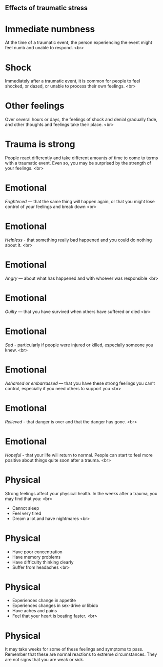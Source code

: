 
## Effects of traumatic stress

# Immediate numbness
At the time of a traumatic event, the person experiencing the event might feel numb and unable to respond.
&lt;br&gt;
# Shock
Immediately after a traumatic event, it is common for people to feel shocked, or dazed, or unable to process their own feelings.
&lt;br&gt;
# Other feelings
Over several hours or days, the feelings of shock and denial gradually fade, and other thoughts and feelings take their place.
&lt;br&gt;
# Trauma is strong
People react differently and take different amounts of time to come to terms with a traumatic event. Even so, you may be surprised by the strength of your feelings.
&lt;br&gt;
# Emotional
*Frightened* — that the same thing will happen again, or that you might lose control of your feelings and break down
&lt;br&gt;
# Emotional
*Helpless* - that something really bad happened and you could do nothing about it.
&lt;br&gt;
# Emotional
*Angry* — about what has happened and with whoever was responsible
&lt;br&gt;
# Emotional
*Guilty* — that you have survived when others have suffered or died
&lt;br&gt;
# Emotional
*Sad* - particularly if people were injured or killed, especially someone you knew.
&lt;br&gt;
# Emotional
*Ashamed or embarrassed* — that you have these strong feelings you can’t control, especially if you need others to support you
&lt;br&gt;
# Emotional
*Relieved* - that danger is over and that the danger has gone.
&lt;br&gt;
# Emotional
*Hopeful* - that your life will return to normal. People can start to feel more positive about things quite soon after a trauma.
&lt;br&gt;
# Physical
Strong feelings affect your physical health. In the weeks after a trauma, you may find that you:
&lt;br&gt;
- Cannot sleep
- Feel very tired
- Dream a lot and have nightmares
&lt;br&gt;
# Physical
- Have poor concentration
- Have memory problems
- Have difficulty thinking clearly
- Suffer from headaches
&lt;br&gt;
# Physical
- Experiences change in appetite
- Experiences changes in sex-drive or libido
- Have aches and pains
- Feel that your heart is beating faster.
&lt;br&gt;
# Physical
It may take weeks for some of these feelings and symptoms to pass. Remember that these are normal reactions to extreme circumstances. They are not signs that you are weak or sick.
